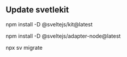 ## Update svetlekit

npm install -D @sveltejs/kit@latest

npm install -D @sveltejs/adapter-node@latest

npx sv migrate